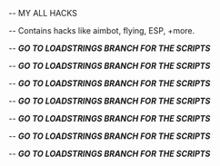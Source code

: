 -- MY ALL HACKS

-- Contains hacks like aimbot, flying, ESP, +more.

-- ***GO TO LOADSTRINGS BRANCH FOR THE SCRIPTS***

-- ***GO TO LOADSTRINGS BRANCH FOR THE SCRIPTS***

-- ***GO TO LOADSTRINGS BRANCH FOR THE SCRIPTS***

-- ***GO TO LOADSTRINGS BRANCH FOR THE SCRIPTS***

-- ***GO TO LOADSTRINGS BRANCH FOR THE SCRIPTS***

-- ***GO TO LOADSTRINGS BRANCH FOR THE SCRIPTS***

-- ***GO TO LOADSTRINGS BRANCH FOR THE SCRIPTS***

